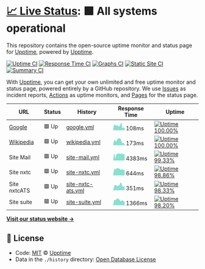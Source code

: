 # [📈 Live Status](https://demo.upptime.js.org): <!--live status--> **🟩 All systems operational**

This repository contains the open-source uptime monitor and status page for [Upptime](https://upptime.js.org), powered by [Upptime](https://github.com/upptime/upptime).

[![Uptime CI](https://github.com/koj-co/upptime/workflows/Uptime%20CI/badge.svg)](https://github.com/koj-co/upptime/actions?query=workflow%3A%22Uptime+CI%22)
[![Response Time CI](https://github.com/koj-co/upptime/workflows/Response%20Time%20CI/badge.svg)](https://github.com/koj-co/upptime/actions?query=workflow%3A%22Response+Time+CI%22)
[![Graphs CI](https://github.com/koj-co/upptime/workflows/Graphs%20CI/badge.svg)](https://github.com/koj-co/upptime/actions?query=workflow%3A%22Graphs+CI%22)
[![Static Site CI](https://github.com/koj-co/upptime/workflows/Static%20Site%20CI/badge.svg)](https://github.com/koj-co/upptime/actions?query=workflow%3A%22Static+Site+CI%22)
[![Summary CI](https://github.com/koj-co/upptime/workflows/Summary%20CI/badge.svg)](https://github.com/koj-co/upptime/actions?query=workflow%3A%22Summary+CI%22)

With [Upptime](https://upptime.js.org), you can get your own unlimited and free uptime monitor and status page, powered entirely by a GitHub repository. We use [Issues](https://github.com/upptime/upptime/issues) as incident reports, [Actions](https://github.com/upptime/upptime/actions) as uptime monitors, and [Pages](https://demo.upptime.js.org) for the status page.

<!--start: status pages-->
<!-- This summary is generated by Upptime (https://github.com/upptime/upptime) -->
<!-- Do not edit this manually, your changes will be overwritten -->

| URL                                   | Status | History                                                                                               | Response Time                                                                      | Uptime                                                                                                                                                                                                                              |
| ------------------------------------- | ------ | ----------------------------------------------------------------------------------------------------- | ---------------------------------------------------------------------------------- | ----------------------------------------------------------------------------------------------------------------------------------------------------------------------------------------------------------------------------------- |
| [Google](https://www.google.com)      | 🟩 Up  | [google.yml](https://github.com/fmmaia/fmAtAllUptime/commits/master/history/google.yml)               | <img alt="Response time graph" src="./graphs/google.png" height="20"> 108ms        | [![Uptime 100.00%](https://img.shields.io/endpoint?url=https%3A%2F%2Fraw.githubusercontent.com%2Ffmmaia%2FfmAtAllUptime%2Fmaster%2Fapi%2Fgoogle%2Fuptime.json)](https://fmmaia.github.io/fmAtAllUptime/history/google)              |
| [Wikipedia](https://en.wikipedia.org) | 🟩 Up  | [wikipedia.yml](https://github.com/fmmaia/fmAtAllUptime/commits/master/history/wikipedia.yml)         | <img alt="Response time graph" src="./graphs/wikipedia.png" height="20"> 173ms     | [![Uptime 100.00%](https://img.shields.io/endpoint?url=https%3A%2F%2Fraw.githubusercontent.com%2Ffmmaia%2FfmAtAllUptime%2Fmaster%2Fapi%2Fwikipedia%2Fuptime.json)](https://fmmaia.github.io/fmAtAllUptime/history/wikipedia)        |
| Site Mail                             | 🟩 Up  | [site-mail.yml](https://github.com/fmmaia/fmAtAllUptime/commits/master/history/site-mail.yml)         | <img alt="Response time graph" src="./graphs/site-mail.png" height="20"> 4383ms    | [![Uptime 99.33%](https://img.shields.io/endpoint?url=https%3A%2F%2Fraw.githubusercontent.com%2Ffmmaia%2FfmAtAllUptime%2Fmaster%2Fapi%2Fsite-mail%2Fuptime.json)](https://fmmaia.github.io/fmAtAllUptime/history/site-mail)         |
| Site nxtc                             | 🟩 Up  | [site-nxtc.yml](https://github.com/fmmaia/fmAtAllUptime/commits/master/history/site-nxtc.yml)         | <img alt="Response time graph" src="./graphs/site-nxtc.png" height="20"> 644ms     | [![Uptime 98.86%](https://img.shields.io/endpoint?url=https%3A%2F%2Fraw.githubusercontent.com%2Ffmmaia%2FfmAtAllUptime%2Fmaster%2Fapi%2Fsite-nxtc%2Fuptime.json)](https://fmmaia.github.io/fmAtAllUptime/history/site-nxtc)         |
| Site nxtcATS                          | 🟩 Up  | [site-nxtc-ats.yml](https://github.com/fmmaia/fmAtAllUptime/commits/master/history/site-nxtc-ats.yml) | <img alt="Response time graph" src="./graphs/site-nxtc-ats.png" height="20"> 351ms | [![Uptime 98.33%](https://img.shields.io/endpoint?url=https%3A%2F%2Fraw.githubusercontent.com%2Ffmmaia%2FfmAtAllUptime%2Fmaster%2Fapi%2Fsite-nxtc-ats%2Fuptime.json)](https://fmmaia.github.io/fmAtAllUptime/history/site-nxtc-ats) |
| Site suite                            | 🟩 Up  | [site-suite.yml](https://github.com/fmmaia/fmAtAllUptime/commits/master/history/site-suite.yml)       | <img alt="Response time graph" src="./graphs/site-suite.png" height="20"> 1366ms   | [![Uptime 98.20%](https://img.shields.io/endpoint?url=https%3A%2F%2Fraw.githubusercontent.com%2Ffmmaia%2FfmAtAllUptime%2Fmaster%2Fapi%2Fsite-suite%2Fuptime.json)](https://fmmaia.github.io/fmAtAllUptime/history/site-suite)       |

<!--end: status pages-->

[**Visit our status website →**](https://demo.upptime.js.org)

## 📄 License

- Code: [MIT](./LICENSE) © [Upptime](https://upptime.js.org)
- Data in the `./history` directory: [Open Database License](https://opendatacommons.org/licenses/odbl/1-0/)
